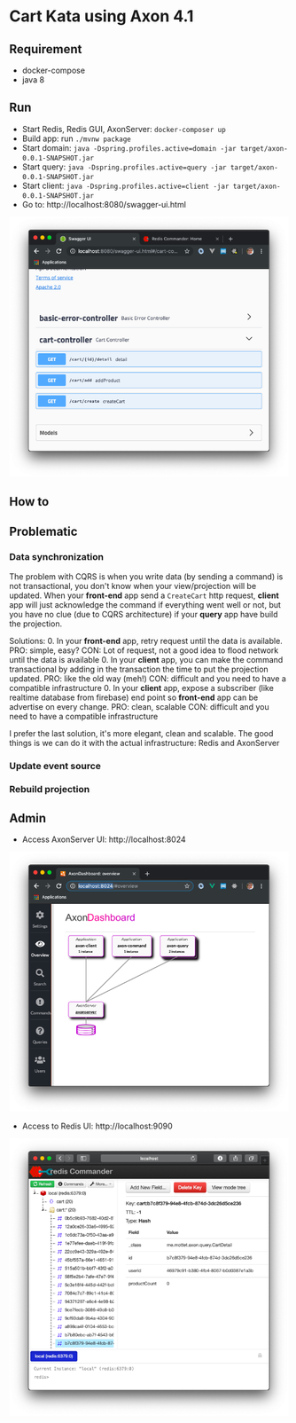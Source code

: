 # Cart Kata using Axon 4.1

## Requirement

* docker-compose
* java 8

## Run

* Start Redis, Redis GUI, AxonServer: `docker-composer up` 
* Build app: run `./mvnw package` 
* Start domain: `java -Dspring.profiles.active=domain -jar target/axon-0.0.1-SNAPSHOT.jar`
* Start query: `java -Dspring.profiles.active=query -jar target/axon-0.0.1-SNAPSHOT.jar`
* Start client: `java -Dspring.profiles.active=client -jar target/axon-0.0.1-SNAPSHOT.jar`
* Go to: http://localhost:8080/swagger-ui.html

![Swagger](static/swagger.png)

## How to



## Problematic

### Data synchronization

The problem with CQRS is when you write data (by sending a command) is not transactional, you don't know when your view/projection will 
be updated. When your **front-end** app send a `CreateCart` http request, **client** app will just acknowledge the command if everything went
well or not, but you have no clue (due to CQRS architecture) if your **query** app have build the projection.

Solutions:
0. In your **front-end** app, retry request until the data is available. PRO: simple, easy? CON: Lot of request, not a good idea to flood network until the data is available
0. In your **client** app, you can make the command transactional by adding in the transaction the time to put the projection updated. PRO: like the old way (meh!) CON: difficult and you need to have a compatible infrastructure 
0. In your **client** app, expose a subscriber (like realtime database from firebase) end point so **front-end** app can be advertise on every change. PRO: clean, scalable CON: difficult and you need to have a compatible infrastructure
 
I prefer the last solution, it's more elegant, clean and scalable. The good things is we can do it with the actual infrastructure: Redis and AxonServer 

### Update event source

### Rebuild projection

## Admin
* Access AxonServer UI: http://localhost:8024

![AxonServer](static/axonserver.png)

* Access to Redis UI: http://localhost:9090

![Redis](static/redis.png)
 

